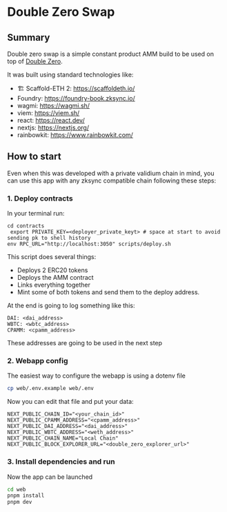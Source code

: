# Double Zero Swap

## Summary

Double zero swap is a simple constant product AMM build to be used on top of [Double Zero](https://github.com/Moonsong-Labs/double-zero).

It was built using standard technologies like:

- 🏗 Scaffold-ETH 2: https://scaffoldeth.io/
- Foundry: https://foundry-book.zksync.io/
- wagmi: https://wagmi.sh/
- viem: https://viem.sh/
- react: https://react.dev/
- nextjs: https://nextjs.org/
- rainbowkit: https://www.rainbowkit.com/

## How to start

Even when this was developed with a private validium chain in mind, you can use
this app with any zksync compatible chain following these steps:

### 1. Deploy contracts

In your terminal run:

```
cd contracts
 export PRIVATE_KEY=<deployer_private_keyt> # space at start to avoid sending pk to shell history
env RPC_URL="http://localhost:3050" scripts/deploy.sh
```

This script does several things:
   - Deploys 2 ERC20 tokens
   - Deploys the AMM contract
   - Links everything together
   - Mint some of both tokens and send them to the deploy address.

At the end is going to log something like this:

```
DAI: <dai_address>
WBTC: <wbtc_address>
CPAMM: <cpamm_address>
```

These addresses are going to be used in the next step

### 2. Webapp config

The easiest way to configure the webapp is using a dotenv file

``` bash
cp web/.env.example web/.env
```

Now you can edit that file and put your data:

```
NEXT_PUBLIC_CHAIN_ID="<your_chain_id>"
NEXT_PUBLIC_CPAMM_ADDRESS="<cpamm_address>"
NEXT_PUBLIC_DAI_ADDRESS="<dai_address>"
NEXT_PUBLIC_WBTC_ADDRESS="<weth_address>"
NEXT_PUBLIC_CHAIN_NAME="Local Chain"
NEXT_PUBLIC_BLOCK_EXPLORER_URL="<double_zero_explorer_url>"
```

### 3. Install dependencies and run

Now the app can be launched

``` bash
cd web
pnpm install
pnpm dev
```
